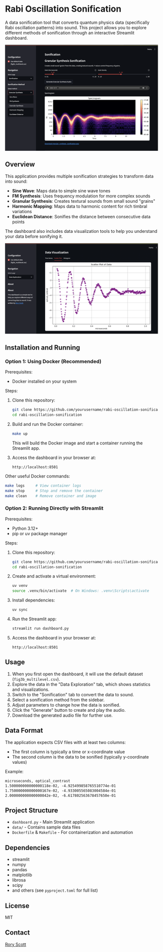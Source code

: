 
# Rabi Oscillation Sonification

A data sonification tool that converts quantum physics data (specifically Rabi oscillation patterns) into sound. This project allows you to explore different methods of sonification through an interactive Streamlit dashboard.

![Rabi Oscillation Sonification](static/screenshot_audio.png)

## Overview

This application provides multiple sonification strategies to transform data into sound:
- **Sine Wave**: Maps data to simple sine wave tones
- **FM Synthesis**: Uses frequency modulation for more complex sounds
- **Granular Synthesis**: Creates textural sounds from small sound "grains"
- **Harmonic Mapping**: Maps data to harmonic content for rich timbral variations
- **Euclidean Distance**: Sonifies the distance between consecutive data points

The dashboard also includes data visualization tools to help you understand your data before sonifying it.

![Dashboard Screenshot](static/screenshot_viz.png)




## Installation and Running

### Option 1: Using Docker (Recommended)

Prerequisites:
- Docker installed on your system

Steps:

1. Clone this repository:
   ```bash
   git clone https://github.com/yourusername/rabi-oscillation-sonification.git
   cd rabi-oscillation-sonification
   ```

2. Build and run the Docker container:
   ```bash
   make up
   ```
   
   This will build the Docker image and start a container running the Streamlit app.

3. Access the dashboard in your browser at:
   ```
   http://localhost:8501
   ```

Other useful Docker commands:
```bash
make logs     # View container logs
make stop     # Stop and remove the container
make clean    # Remove container and image
```

### Option 2: Running Directly with Streamlit

Prerequisites:
- Python 3.12+
- pip or uv package manager

Steps:

1. Clone this repository:
   ```bash
   git clone https://github.com/yourusername/rabi-oscillation-sonification.git
   cd rabi-oscillation-sonification
   ```

2. Create and activate a virtual environment:
   ```bash
   uv venv
   source .venv/bin/activate  # On Windows: .venv\Scripts\activate
   ```

3. Install dependencies:
   ```bash
   uv sync
   ```

4. Run the Streamlit app:
   ```bash
   streamlit run dashboard.py
   ```

5. Access the dashboard in your browser at:
   ```
   http://localhost:8501
   ```

## Usage

1. When you first open the dashboard, it will use the default dataset (`fig3b_multilevel.csv`).
2. Explore the data in the "Data Exploration" tab, which shows statistics and visualizations.
3. Switch to the "Sonification" tab to convert the data to sound.
4. Select a sonification method from the sidebar.
5. Adjust parameters to change how the data is sonified.
6. Click the "Generate" button to create and play the audio.
7. Download the generated audio file for further use.

## Data Format

The application expects CSV files with at least two columns:
- The first column is typically a time or x-coordinate value
- The second column is the data to be sonified (typically y-coordinate values)

Example:
```csv
microseconds, optical_contrast
1.500000000000000118e-02, -4.925499858765510774e-01
1.750000000000000167e-02, -4.933005565083004584e-01
2.000000000000000042e-02, -6.617802563678457650e-01
```

## Project Structure

- `dashboard.py` - Main Streamlit application
- `data/` - Contains sample data files
- `Dockerfile` & `Makefile` - For containerization and automation

## Dependencies

- streamlit
- numpy
- pandas
- matplotlib
- librosa
- scipy
- and others (see `pyproject.toml` for full list)

## License

MIT

## Contact

[Rory Scott](https://github.com/rorads)

